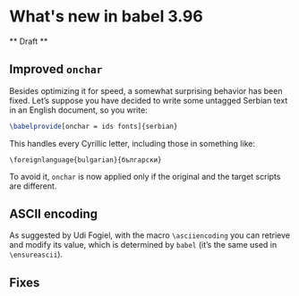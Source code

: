 # What's new in babel 3.96

** Draft **

## Improved `onchar`

Besides optimizing it for speed, a somewhat surprising behavior has
been fixed. Let’s suppose you have decided to write some untagged Serbian
text in an English document, so you write:
```tex
\babelprovide[onchar = ids fonts]{serbian}
```
This handles every Cyrillic letter, including those in something like:
```
\foreignlanguage{bulgarian}{български}
```

To avoid it, `onchar` is now applied only if the original and the target scripts
are different.

## ASCII encoding

As suggested by Udi Fogiel, with the macro `\asciiencoding` you can
retrieve and modify its value, which is determined by `babel` (it’s the
same used in `\ensureascii`).

## Fixes
